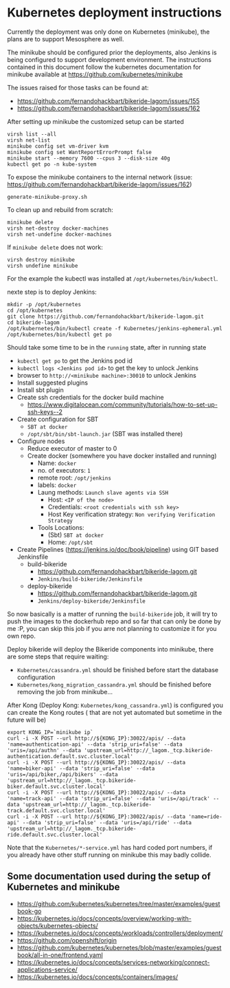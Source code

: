 # Kubernetes deployment instructions

Currently the deployment was only done on Kubernetes (minikube), the plans are to support Mesosphere as well.

The minikube should be configured prior the deployments, also Jenkins is being configured to support development environment. The instructions contained in this document follow the kubernetes documentation for minikube available at 
https://github.com/kubernetes/minikube

The issues raised for those tasks can be found at:
* https://github.com/fernandohackbart/bikeride-lagom/issues/155
* https://github.com/fernandohackbart/bikeride-lagom/issues/162

After setting up minikube the customized setup can be started

```
virsh list --all
virsh net-list
minikube config set vm-driver kvm
minikube config set WantReportErrorPrompt false
minikube start --memory 7600 --cpus 3 --disk-size 40g
kubectl get po -n kube-system
```

To expose the minikube containers to the internal network  (issue:
https://github.com/fernandohackbart/bikeride-lagom/issues/162)

```
generate-minikube-proxy.sh
```


To clean up and rebuild from scratch:
```
minikube delete
virsh net-destroy docker-machines
virsh net-undefine docker-machines
```

If `minikube delete` does not work:
```
virsh destroy minikube
virsh undefine minikube
```

For the example the kubectl was installed at `/opt/kubernetes/bin/kubectl`.

nexte step is to deploy Jenkins:
```
mkdir -p /opt/kubernetes
cd /opt/kubernetes
git clone https://github.com/fernandohackbart/bikeride-lagom.git
cd bikeride-lagom
/opt/kubernetes/bin/kubectl create -f Kubernetes/jenkins-ephemeral.yml
/opt/kubernetes/bin/kubectl get po
```

Should take some time to be in the `running` state, after in running state

* `kubectl get po` to get the Jenkins pod id
* `kubectl logs <Jenkins pod id>` to get the key to unlock Jenkins
* browser to `http://<minikube machine>:30010` to unlock Jenkins
* Install suggested plugins
* Install sbt plugin
* Create ssh credentials for the docker build machine
  * https://www.digitalocean.com/community/tutorials/how-to-set-up-ssh-keys--2
* Create configuration for SBT
  * `SBT at docker`
  * `/opt/sbt/bin/sbt-launch.jar` (SBT was installed there)
* Configure nodes
  * Reduce executor of master to 0
  * Create docker (somewhere you have docker installed and running)
    * Name: `docker`
    * no. of executors: `1`
    * remote root: `/opt/jenkins`
    * labels: `docker`
    * Laung methods: `Launch slave agents via SSH`
      * Host: `<IP of the node>`
      * Credentials:  `<root credentials with ssh key>`
      * Host Key verification strategy: `Non verifying Verification Strategy`
    * Tools Locations:
      * (Sbt) `SBT at docker`
      * Home: `/opt/sbt`
* Create Pipelines (https://jenkins.io/doc/book/pipeline) using GIT based Jenkinsfile
  * build-bikeride
    * https://github.com/fernandohackbart/bikeride-lagom.git
    * `Jenkins/build-bikeride/Jenkinsfile`
  * deploy-bikeride
    * https://github.com/fernandohackbart/bikeride-lagom.git
    * `Jenkins/deploy-bikeride/Jenkinsfile`

So now basically is a matter of running the `build-bikeride` job, it will try to push the images to the dockerhub repo and so far that can only be done by me :P, you can skip this job if you arre not planning to customize it for you own repo.

Deploy bikeride will deploy the Bikeride components into minikube, there are some steps that require waiting:
* `Kubernetes/cassandra.yml` should be finished before start the database configuration
* `Kubernetes/kong_migration_cassandra.yml` should be finished before removing the job from minikube...
 
After Kong (Deploy Kong: `Kubernetes/kong_cassandra.yml`) is configured you can create the Kong routes ( that are not yet automated but sometime in  the future will be)

```
export KONG_IP=`minikube ip`
curl -i -X POST --url http://${KONG_IP}:30022/apis/ --data 'name=authentication-api' --data 'strip_uri=false' --data 'uris=/api/authn' --data 'upstream_url=http://_lagom._tcp.bikeride-authentication.default.svc.cluster.local'
curl -i -X POST --url http://${KONG_IP}:30022/apis/ --data 'name=biker-api' --data 'strip_uri=false' --data 'uris=/api/biker,/api/bikers' --data 'upstream_url=http://_lagom._tcp.bikeride-biker.default.svc.cluster.local'
curl -i -X POST --url http://${KONG_IP}:30022/apis/ --data 'name=track-api' --data 'strip_uri=false' --data 'uris=/api/track' --data 'upstream_url=http://_lagom._tcp.bikeride-track.default.svc.cluster.local'
curl -i -X POST --url http://${KONG_IP}:30022/apis/ --data 'name=ride-api' --data 'strip_uri=false' --data 'uris=/api/ride' --data 'upstream_url=http://_lagom._tcp.bikeride-ride.default.svc.cluster.local'
```

Note that the `Kubernetes/*-service.yml` has hard coded port numbers, if you already have other stuff running on minikube this may badly collide.



## Some documentation used during the setup of Kubernetes and minikube

* https://github.com/kubernetes/kubernetes/tree/master/examples/guestbook-go
* https://kubernetes.io/docs/concepts/overview/working-with-objects/kubernetes-objects/
* https://kubernetes.io/docs/concepts/workloads/controllers/deployment/
* https://github.com/openshift/origin
* https://github.com/kubernetes/kubernetes/blob/master/examples/guestbook/all-in-one/frontend.yaml
* https://kubernetes.io/docs/concepts/services-networking/connect-applications-service/
* https://kubernetes.io/docs/concepts/containers/images/


